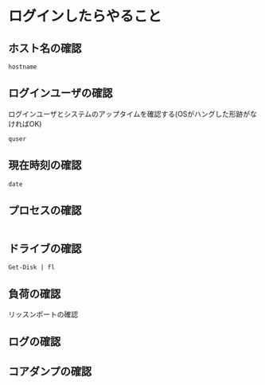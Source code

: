 
# ログインしたらやること
## ホスト名の確認
```
hostname
```
## ログインユーザの確認
ログインユーザとシステムのアップタイムを確認する(OSがハングした形跡がなければOK)
```
quser
```
## 現在時刻の確認
```
date
```
## プロセスの確認
```
```
## ドライブの確認
```
Get-Disk | fl
```
## 負荷の確認
リッスンポートの確認
## ログの確認
## コアダンプの確認

